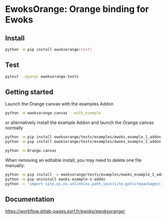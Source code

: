 # EwoksOrange: Orange binding for Ewoks

## Install

```bash
python -m pip install ewoksorange[test]
```

## Test

```bash
pytest --pyargs ewoksorange.tests
```

## Getting started

Launch the Orange canvas with the examples Addon

```bash
python -m ewoksorange.canvas --with_example
```

or alternatively install the example Addon and launch the Orange canvas normally

```bash
python -m pip install ewoksorange/tests/examples/ewoks_example_1_addon
python -m pip install ewoksorange/tests/examples/ewoks_example_2_addon

python -m Orange.canvas
```

When removing an editable install, you may need to delete one file manually:

```bash
python -m pip install -e ewoksorange/tests/examples/ewoks_example_1_addon
python -m pip uninstall ewoks-example-1-addon
python -c "import site,os;os.unlink(os.path.join(site.getsitepackages()[0],'ewoks-example-1-addon-nspkg.pth'))"
```

## Documentation

https://workflow.gitlab-pages.esrf.fr/ewoks/ewoksorange/
